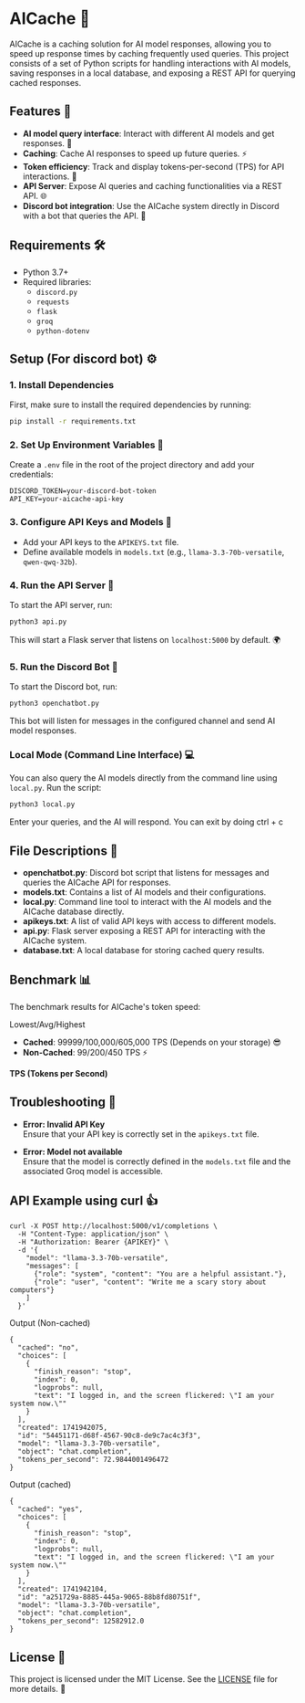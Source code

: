 # AICache 🚀

AICache is a caching solution for AI model responses, allowing you to speed up response times by caching frequently used queries. This project consists of a set of Python scripts for handling interactions with AI models, saving responses in a local database, and exposing a REST API for querying cached responses.

## Features 🌟
- **AI model query interface**: Interact with different AI models and get responses. 🤖
- **Caching**: Cache AI responses to speed up future queries. ⚡
- **Token efficiency**: Track and display tokens-per-second (TPS) for API interactions. 💨
- **API Server**: Expose AI queries and caching functionalities via a REST API. 🌐
- **Discord bot integration**: Use the AICache system directly in Discord with a bot that queries the API. 💬

## Requirements 🛠️
- Python 3.7+
- Required libraries:
  - `discord.py`
  - `requests`
  - `flask`
  - `groq`
  - `python-dotenv`

## Setup (For discord bot) ⚙️

### 1. Install Dependencies
First, make sure to install the required dependencies by running:

```bash
pip install -r requirements.txt
```

### 2. Set Up Environment Variables 🌿
Create a `.env` file in the root of the project directory and add your credentials:

```dotenv
DISCORD_TOKEN=your-discord-bot-token
API_KEY=your-aicache-api-key
```

### 3. Configure API Keys and Models 🔑
- Add your API keys to the `APIKEYS.txt` file.
- Define available models in `models.txt` (e.g., `llama-3.3-70b-versatile`, `qwen-qwq-32b`).

### 4. Run the API Server 🚀
To start the API server, run:

```bash
python3 api.py
```

This will start a Flask server that listens on `localhost:5000` by default. 🌍

### 5. Run the Discord Bot 🤖
To start the Discord bot, run:

```bash
python3 openchatbot.py
```

This bot will listen for messages in the configured channel and send AI model responses.

### Local Mode (Command Line Interface) 💻
You can also query the AI models directly from the command line using `local.py`. Run the script:

```bash
python3 local.py
```

Enter your queries, and the AI will respond. You can exit by doing ctrl + c

## File Descriptions 📂

- **openchatbot.py**: Discord bot script that listens for messages and queries the AICache API for responses.
- **models.txt**: Contains a list of AI models and their configurations.
- **local.py**: Command line tool to interact with the AI models and the AICache database directly.
- **apikeys.txt**: A list of valid API keys with access to different models.
- **api.py**: Flask server exposing a REST API for interacting with the AICache system.
- **database.txt**: A local database for storing cached query results.

## Benchmark 📊

The benchmark results for AICache's token speed:

Lowest/Avg/Highest
- **Cached**: 99999/100,000/605,000 TPS (Depends on your storage) 😎
- **Non-Cached**: 99/200/450 TPS ⚡

**TPS (Tokens per Second)**

## Troubleshooting 🔧

- **Error: Invalid API Key**  
Ensure that your API key is correctly set in the `apikeys.txt` file.

- **Error: Model not available**  
Ensure that the model is correctly defined in the `models.txt` file and the associated Groq model is accessible.

## API Example using curl 👍
```
curl -X POST http://localhost:5000/v1/completions \
  -H "Content-Type: application/json" \
  -H "Authorization: Bearer {APIKEY}" \
  -d '{
    "model": "llama-3.3-70b-versatile",
    "messages": [
      {"role": "system", "content": "You are a helpful assistant."},
      {"role": "user", "content": "Write me a scary story about computers"}
    ]
  }'
```
Output (Non-cached)
```
{
  "cached": "no",
  "choices": [
    {
      "finish_reason": "stop",
      "index": 0,
      "logprobs": null,
      "text": "I logged in, and the screen flickered: \"I am your system now.\""
    }
  ],
  "created": 1741942075,
  "id": "54451171-d68f-4567-90c8-de9c7ac4c3f3",
  "model": "llama-3.3-70b-versatile",
  "object": "chat.completion",
  "tokens_per_second": 72.9844001496472
}
```
Output (cached)
```
{
  "cached": "yes",
  "choices": [
    {
      "finish_reason": "stop",
      "index": 0,
      "logprobs": null,
      "text": "I logged in, and the screen flickered: \"I am your system now.\""
    }
  ],
  "created": 1741942104,
  "id": "a251729a-8885-445a-9065-88b8fd80751f",
  "model": "llama-3.3-70b-versatile",
  "object": "chat.completion",
  "tokens_per_second": 12582912.0
}
```

## License 📜

This project is licensed under the MIT License. See the [LICENSE](LICENSE) file for more details. 📝
